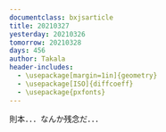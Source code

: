 ```yaml
---
documentclass: bxjsarticle
title: 20210327
yesterday: 20210326
tomorrow: 20210328
days: 456
author: Takala
header-includes:
  - \usepackage[margin=1in]{geometry}
  - \usepackage[ISO]{diffcoeff}
  - \usepackage{pxfonts}
---
```



則本．．．なんか残念だ．．．
